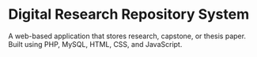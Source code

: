 # Digital Research Repository System

A web-based application that stores research, capstone, or thesis paper. Built using PHP, MySQL, HTML, CSS, and JavaScript.
